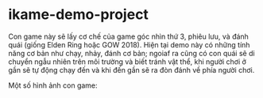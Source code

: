 # ikame-demo-project

Con game này sẽ lấy cơ chế của game góc nhìn thứ 3, phiêu lưu, và đánh quái (giống Elden Ring hoặc GOW 2018). Hiện tại demo này có những tính năng cơ bản như chạy, nhảy, đánh cơ bản; ngoiaf ra cũng có con quái sẽ di chuyển ngẫu nhiên trên môi trường và biết tránh vật thể, khi người chơi ở gần sẽ tự động chạy đến và khi đến gần sẽ ra đòn đánh về phía người chơi.

Một số hình ảnh con game:
